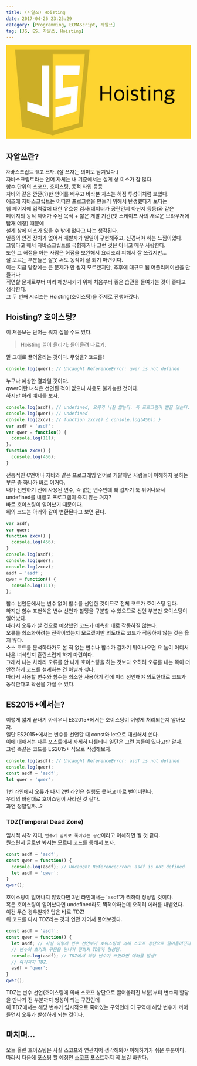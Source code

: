 ```yaml
---
title: (자알쓰) Hoisting
date: 2017-04-26 23:25:29
category: [Programming, ECMAScript, 자알쓰]
tag: [JS, ES, 자알쓰, Hoisting]
---
```

![](js-002-hoisting/thumb.png)

## 자알쓰란?
`자`바스크립트 `알`고 `쓰`자. (잘 쓰자는 의미도 담겨있다.)  
자바스크립트라는 언어 자체는 내 기준에서는 설계 상 미스가 참 많다.  
함수 단위의 스코프, 호이스팅, 동적 타입 등등  
자바와 같은 깐깐(?)한 언어를 배우고 바라본 자스는 허점 투성이처럼 보였다.  
애초에 자바스크립트는 어떠한 프로그램을 만들기 위해서 탄생했다기 보다는  
웹 페이지에 입력값에 대한 유효성 검사(데이터가 공란인지 아닌지 등등)와 같은  
페이지의 동적 제어가 주된 목적 + 짧은 개발 기간(넷 스케이프 사의 새로운 브라우저에 탑재 예정) 때문에  
설계 상에 미스가 있을 수 밖에 없다고 나는 생각된다.  
일종의 안전 장치가 없어서 개발자가 일일이 구현해주고, 신경써야 하는 느낌이었다.  
그렇다고 해서 자바스크립트를 극혐하거나 그런 것은 아니고 매우 사랑한다.  
또한 그 허점을 아는 사람은 허점을 보완해서 요리조리 피해서 잘 쓰겠지만...  
잘 모르는 부분들은 잘못 써도 동작이 잘 되기 마련이다.  
이는 지금 당장에는 큰 문제가 안 될지 모르겠지만, 추후에 대규모 웹 어플리케이션을 만들거나  
직면할 문제로부터 미리 해방시키기 위해 처음부터 좋은 습관을 들여가는 것이 좋다고 생각한다.  
그 두 번째 시리즈는 Hoisting(호이스팅)을 주제로 진행하겠다.  

## Hoisting? 호이스팅?
이 처음보는 단어는 뭐지 싶을 수도 있다.  
> Hoisting
끌어 올리기; 들어올려 나르기.

말 그대로 끌어올리는 것이다. 무엇을? 코드를!  
```javascript
console.log(qwer); // Uncaught ReferenceError: qwer is not defined
```
누구나 예상한 결과일 것이다.  
qwer이란 녀석은 선언된 적이 없으니 사용도 불가능한 것이다.  
하지만 아래 예제를 보자.
  
```javascript
console.log(asdf); // undefined, 오류가 나질 않는다. 즉 프로그램이 뻗질 않는다.
console.log(qwer); // undefined
console.log(zxcv); // function zxcv() { console.log(456); }
var asdf = 'asdf';
var qwer = function() {
  console.log(111);
};
function zxcv() {
  console.log(456);
}
```

전통적인 C언어나 자바와 같은 프로그래밍 언어로 개발하던 사람들이 이해하지 못하는 부분 중 하나가 바로 이거다.  
내가 선언하기 전에 사용된 변수, 즉 없는 변수인데 왜 갑자기 툭 튀어나와서  
undefined를 내뱉고 프로그램이 죽지 않는 거지?  
바로 호이스팅이 일어났기 때문이다.  
위의 코드는 아래와 같이 변환된다고 보면 된다.  
```javascript
var asdf;
var qwer;
function zxcv() {
  console.log(456);
}
console.log(asdf);
console.log(qwer);
console.log(zxcv);
asdf = 'asdf';
qwer = function() {
  console.log(111);
};
```
함수 선언문에서는 변수 없이 함수를 선언한 것이므로 전체 코드가 호이스팅 된다.  
하지만 함수 표현식은 변수 선언과 할당을 구분할 수 있으므로 선언 부분만 호이스팅이 일어났다.  
따라서 오류가 날 것으로 예상했던 코드가 예측한 대로 작동하질 않는다.  
오류를 최소화하려는 전략이었는지 모르겠지만 의도대로 코드가 작동하지 않는 것은 옳지 않다.  
소스 코드를 분석하다가도 본 적 없는 변수나 함수가 갑자기 튀어나오면 요 놈이 어디서 나온 녀석인지 혼란스럽게 하기 마련이다.  
그래서 나는 차라리 오류를 안 나게 호이스팅을 하는 것보다 오히려 오류를 내는 쪽이 더 안전하게 코드를 설계하는 건 아닐까 싶다.  
따라서 사용할 변수와 함수는 최소한 사용하기 전에 미리 선언해야 의도한대로 코드가 동작한다고 확신을 가질 수 있다.  

## ES2015+에서는?
이렇게 짧게 끝내기 아쉬우니 ES2015+에서는 호이스팅이 어떻게 처리되는지 알아보자.  
일단 ES2015+에서는 변수를 선언할 때 const와 let으로 대신해서 쓴다.  
이에 대해서는 다른 포스트에서 자세히 다룰테니 일단은 그런 놈들이 있다고만 알자.  
그럼 똑같은 코드를 ES2015+ 식으로 작성해보자.  
```javascript
console.log(asdf); // Uncaught ReferenceError: asdf is not defined
console.log(qwer);
const asdf = 'asdf';
let qwer = 'qwer';
```
1번 라인에서 오류가 나서 2번 라인은 실행도 못하고 바로 뻗어버린다.  
우리의 바람대로 호이스팅이 사라진 것 같다.  
과연 정말일까...?

### TDZ(Temporal Dead Zone)
임시적 사각 지대, `변수가 임시로 죽어있는 공간`이라고 이해하면 될 것 같다.  
뭔소린지 글로만 봐서는 모르니 코드를 통해서 보자.  
```javascript
const asdf = 'asdf';
const qwer = function() {
  console.log(asdf); // Uncaught ReferenceError: asdf is not defined
  let asdf = 'qwer';
}
qwer();
```
호이스팅이 일어나지 않았다면 3번 라인에서는 'asdf'가 찍혀야 정상일 것이다.  
혹은 호이스팅이 일어났다면 undefined라도 찍혀야하는데 오히려 에러를 내뱉었다.  
이건 무슨 경우일까? 답은 바로 TDZ!  
위 코드를 다시 TDZ라는 것과 연관 지어서 풀어보겠다.  
```javascript
const asdf = 'asdf';
const qwer = function() {
  let asdf; // 사실 이렇게 변수 선언부가 호이스팅에 의해 스코프 상단으로 끌어올려진다.
  // 변수의 초기화 구문을 만나기 전까지 TDZ가 형성됨.
  console.log(asdf); // TDZ에서 해당 변수가 쓰였다면 에러를 발생!
  // 여기까지 TDZ.
  asdf = 'qwer';
}
qwer();
```
TDZ는 변수 선언(호이스팅에 의해 스코프 상단으로 끌어올려진 부분)부터 변수의 할당을 만나기 전 부분까지 형성이 되는 구간인데  
이 TDZ에서는 해당 변수가 임시적으로 죽어있는 구역인데 이 구역에 해당 변수가 끼어들면서 오류가 발생하게 되는 것이다.  

## 마치며...
오늘 올린 호이스팅은 사실 스코프와 연관지어 생각해봐야 이해하기가 쉬운 부분이다.  
따라서 다음에 포스팅 할 예정인 [스코프](/2017/04/27/js-003-scope/) 포스트까지 꼭 보길 바란다.
